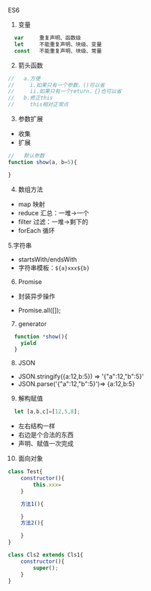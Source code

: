 ES6

1. 变量

```js
  var     重复声明、函数级
  let     不能重复声明、块级、变量
  const   不能重复声明、块级、常量
```

2. 箭头函数

```js
//   a.方便
//     i.如果只有一个参数，()可以省
//     ii.如果只有一个return，{}也可以省
//   b.修正this
//     this相对正常点
```

3. 参数扩展
- 收集
- 扩展

```js
//   默认参数
function show(a, b=5){

}
```

4. 数组方法
  - map       映射
  - reduce    汇总：一堆->一个
  - filter    过滤：一堆->剩下的
  - forEach   循环

5.字符串
  - startsWith/endsWith
  - 字符串模板：`${a}xxx${b}`

6. Promise
  - 封装异步操作

  - Promise.all([]);

7. generator
```js
  function *show(){
    yield
  }
```

8. JSON
  - JSON.stringify({a:12,b:5})  =>  '{"a":12,"b":5}'
  - JSON.parse('{"a":12,"b":5}')=>  {a:12,b:5}

9. 解构赋值

```js
  let [a,b,c]=[12,5,8];
```

- 左右结构一样
- 右边是个合法的东西
- 声明、赋值一次完成

10. 面向对象
```js
class Test{
    constructor(){
        this.xxx=
    }

    方法1(){

    }
    方法2(){

    }
}

class Cls2 extends Cls1{
    constructor(){
        super();
    }
}
```
